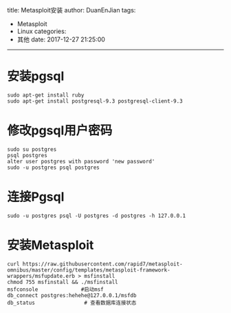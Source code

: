 title: Metasploit安装
author: DuanEnJian
tags:
  - Metasploit
  - Linux
categories:
  - 其他
date: 2017-12-27 21:25:00
---
# 安装pgsql
```
sudo apt-get install ruby
sudo apt-get install postgresql-9.3 postgresql-client-9.3
```
# 修改pgsql用户密码
```
sudo su postgres  
psql postgres  
alter user postgres with password 'new password'  
sudo -u postgres psql postgres
```

# 连接Pgsql
```
sudo -u postgres psql -U postgres -d postgres -h 127.0.0.1
```
# 安装Metasploit
```
curl https://raw.githubusercontent.com/rapid7/metasploit-omnibus/master/config/templates/metasploit-framework-wrappers/msfupdate.erb > msfinstall
chmod 755 msfinstall && ./msfinstall
msfconsole              #启动msf
db_connect postgres:hehehe@127.0.0.1/msfdb
db_status                # 查看数据库连接状态
```
